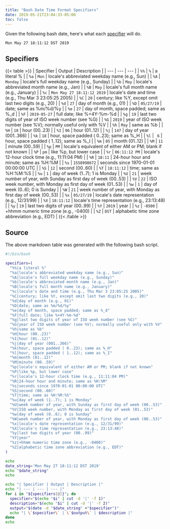 ```yaml
---
title: "Bash Date Time Format Specifiers"
date: 2019-05-21T23:04:33-05:00
toc: false
---
```


Given the following bash date, here's what each [specifier](http://man7.org/linux/man-pages/man1/date.1.html) will do. 

<!--more-->

```
Mon May 27 18:11:12 DST 2019
```

## Specifiers

{{< table >}}
| Specifier | Output | Description |
| --- | --- | --- |
| `%%` | `%` | a literal % |
| `%a` | `Mon` | locale's abbreviated weekday name (e.g., Sun) |
| `%A` | `Monday` | locale's full weekday name (e.g., Sunday) |
| `%b` | `May` | locale's abbreviated month name (e.g., Jan) |
| `%B` | `May` | locale's full month name (e.g., January) |
| `%c` | `Mon May 27 18:11:12 2019` | locale's date and time (e.g., Thu Mar 3 23:05:25 2005) |
| `%C` | `20` | century; like %Y, except omit last two digits (e.g., 20) |
| `%d` | `27` | day of month (e.g., 01) |
| `%D` | `05/27/19` | date; same as %m/%d/%y |
| `%e` | `27` | day of month, space padded; same as %_d |
| `%F` | `2019-05-27` | full date; like %+4Y-%m-%d |
| `%g` | `19` | last two digits of year of ISO week number (see %G) |
| `%G` | `2019` | year of ISO week number (see %V); normally useful only with %V |
| `%h` | `May` | same as %b |
| `%H` | `18` | hour (00..23) |
| `%I` | `06` | hour (01..12) |
| `%j` | `147` | day of year (001..366) |
| `%k` | `18` | hour, space padded ( 0..23); same as %_H |
| `%l` | ` 6` | hour, space padded ( 1..12); same as %_I |
| `%m` | `05` | month (01..12) |
| `%M` | `11` | minute (00..59) |
| `%p` | `PM` | locale's equivalent of either AM or PM; blank if not known |
| `%P` | `pm` | like %p, but lower case |
| `%r` | `06:11:12 PM` | locale's 12-hour clock time (e.g., 11:11:04 PM) |
| `%R` | `18:11` | 24-hour hour and minute; same as %H:%M |
| `%s` | `1558998672` | seconds since 1970-01-01 00:00:00 UTC |
| `%S` | `12` | second (00..60) |
| `%T` | `18:11:12` | time; same as %H:%M:%S |
| `%u` | `1` | day of week (1..7); 1 is Monday |
| `%U` | `21` | week number of year, with Sunday as first day of week (00..53) |
| `%V` | `22` | ISO week number, with Monday as first day of week (01..53) |
| `%w` | `1` | day of week (0..6); 0 is Sunday |
| `%W` | `21` | week number of year, with Monday as first day of week (00..53) |
| `%x` | `05/27/19` | locale's date representation (e.g., 12/31/99) |
| `%X` | `18:11:12` | locale's time representation (e.g., 23:13:48) |
| `%y` | `19` | last two digits of year (00..99) |
| `%Y` | `2019` | year |
| `%z` | `-0500` | +hhmm numeric time zone (e.g., -0400) |
| `%Z` | `DST` | alphabetic time zone abbreviation (e.g., EDT) |
{{< /table >}}

## Source

The above markdown table was generated with the following bash script. 

```bash
#!/bin/bash

specifiers=(
  "%%|a literal %"
  "%a|locale's abbreviated weekday name (e.g., Sun)"
  "%A|locale's full weekday name (e.g., Sunday)"
  "%b|locale's abbreviated month name (e.g., Jan)"
  "%B|locale's full month name (e.g., January)"
  "%c|locale's date and time (e.g., Thu Mar 3 23:05:25 2005)"
  "%C|century; like %Y, except omit last two digits (e.g., 20)"
  "%d|day of month (e.g., 01)"
  "%D|date; same as %m/%d/%y"
  "%e|day of month, space padded; same as %_d"
  "%F|full date; like %+4Y-%m-%d"
  "%g|last two digits of year of ISO week number (see %G)"
  "%G|year of ISO week number (see %V); normally useful only with %V"
  "%h|same as %b"
  "%H|hour (00..23)"
  "%I|hour (01..12)"
  "%j|day of year (001..366)"
  "%k|hour, space padded ( 0..23); same as %_H"
  "%l|hour, space padded ( 1..12); same as %_I"
  "%m|month (01..12)"
  "%M|minute (00..59)"
  "%p|locale's equivalent of either AM or PM; blank if not known"
  "%P|like %p, but lower case"
  "%r|locale's 12-hour clock time (e.g., 11:11:04 PM)"
  "%R|24-hour hour and minute; same as %H:%M"
  "%s|seconds since 1970-01-01 00:00:00 UTC"
  "%S|second (00..60)"
  "%T|time; same as %H:%M:%S"
  "%u|day of week (1..7); 1 is Monday"
  "%U|week number of year, with Sunday as first day of week (00..53)"
  "%V|ISO week number, with Monday as first day of week (01..53)"
  "%w|day of week (0..6); 0 is Sunday"
  "%W|week number of year, with Monday as first day of week (00..53)"
  "%x|locale's date representation (e.g., 12/31/99)"
  "%X|locale's time representation (e.g., 23:13:48)"
  "%y|last two digits of year (00..99)"
  "%Y|year"
  "%z|+hhmm numeric time zone (e.g., -0400)"
  "%Z|alphabetic time zone abbreviation (e.g., EDT)"
)

echo
date_string='Mon May 27 18:11:12 DST 2019'
echo "$date_string"
echo

echo "| Specifier | Output | Description |"
echo "| --- | --- | --- |"
for i in "${specifiers[@]}"; do
  specifier="$(echo "$i" | cut -d '|' -f 1)"
  description="$(echo "$i" | cut -d '|' -f 2)"
  output="$(date -d "$date_string" +"$specifier")"
  echo "| \`$specifier\` | \`$output\` | $description |"
done
echo
```
